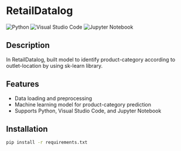 # RetailDatalog

![Python](https://img.shields.io/badge/Python-3.8%2B-blue?logo=python)
![Visual Studio Code](https://img.shields.io/badge/VS%20Code-1.61%2B-blue?logo=visualstudiocode)
![Jupyter Notebook](https://img.shields.io/badge/Jupyter-Notebook%20-blue?logo=jupyter)

## Description

In RetailDatalog, built model to identify product-category according to outlet-location by using sk-learn library.

## Features

- Data loading and preprocessing
- Machine learning model for product-category prediction
- Supports Python, Visual Studio Code, and Jupyter Notebook

## Installation

```bash
pip install -r requirements.txt
